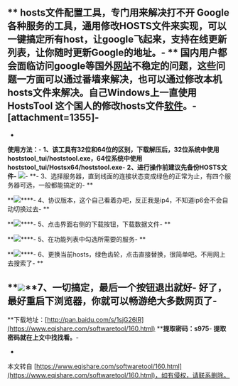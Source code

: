 ** hosts文件配置工具，专门用来解决打不开 Google 各种服务的工具，通用修改HOSTS文件来实现，可以一键搞定所有host，让google飞起来，支持在线更新列表，让你随时更新Google的地址。**-
** 国内用户都会面临访问google等国外[网站](http://aikongke.com/category/wp)不稳定的问题，这些问题一方面可以通过番墙来解决，也可以通过修改本机hosts文件来解决。自己Windows上一直使用 HostsTool 这个国人的修改hosts文件[软件](http://aikongke.com/category/soft)。**-
\[attachment=1355\]-
-
-
**使用方法：**-
**1、该工具有32位和64位的区别，下载解压后，32位系统中使用 hoststool\_tui/hoststool.exe，64位系统中使用 hoststool\_tui/Hostsx64/hoststool.exe**-
**2、进行操作前建议先备份HOSTS文件-
![](http://www.bkill.com/u/upload/2014/06/25/1(1).png)**-
**-
3、选择服务器，直到线面的连接状态变成绿色的正常为止，有四个服务器可选，一般都能搞定的-
**

**![](http://www.bkill.com/u/upload/2014/06/25/1(2).png)****-
4、协议版本，这个自己看着办吧，反正我是ip4，不知道ip6会不会自动切换过去-
**

**![](http://www.bkill.com/u/upload/2014/06/25/1(3).png)****-
5、点击界面右侧的下载按钮，下载数据文件-
**

**![](http://www.bkill.com/u/upload/2014/06/25/1(4).png)****-
5、在功能列表中勾选所需要的服务-
**

**![](http://www.bkill.com/u/upload/2014/06/25/1(5).png)****-
6、更换当前hosts，绿色齿轮，点击直接替换，很简单吧。不用网上去搜索了-
**

**![](http://www.bkill.com/u/upload/2014/06/25/1(6).png)****7、一切搞定，最后一个按钮退出就好-
好了，最好重启下浏览器，你就可以畅游绝大多数网页了**-
-
**下载地址：[http://pan.baidu.com/s/1sjG26lR](https://www.eqishare.com/softwaretool/160.html) ****提取密码：s975**-
**提取密码就在上文中找找看。**-

-

本文转自 [https://www.eqishare.com/softwaretool/160.html](https://www.eqishare.com/softwaretool/160.html)，如有侵权，请联系删除。